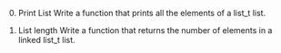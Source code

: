 0. Print List
Write a function that prints all the elements of a list_t list.

1. List length
Write a function that returns the number of elements in a linked list_t list.
